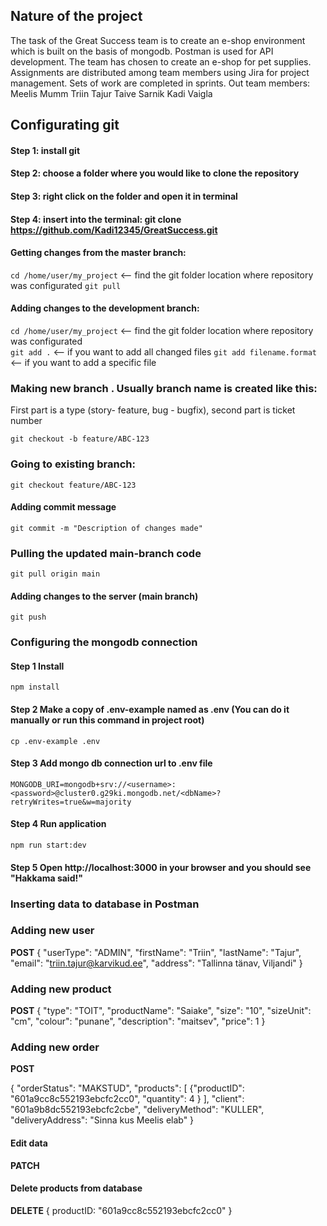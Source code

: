 ## Nature of the project

The task of the Great Success team is to create an e-shop environment which is built on the basis of mongodb. Postman is used for API development. The team has chosen to create an e-shop for pet supplies. Assignments are distributed among team members using Jira for project management. Sets of work are completed in sprints.
Out team members:
Meelis Mumm
Triin Tajur
Taive Sarnik
Kadi Vaigla

## Configurating git

#### Step 1: install git

#### Step 2: choose a folder where you would like to clone the repository

#### Step 3: right click on the folder and open it in terminal

#### Step 4: insert into the terminal: git clone https://github.com/Kadi12345/GreatSuccess.git

#### Getting changes from the master branch:

`cd /home/user/my_project` <-- find the git folder location where repository was configurated
`git pull`

#### Adding changes to the development branch:

`cd /home/user/my_project` <-- find the git folder location where repository was configurated<br>
`git add .` <-- if you want to add all changed files
`git add filename.format` <-- if you want to add a specific file

### Making new branch . Usually branch name is created like this:

First part is a type (story- feature, bug - bugfix),
second part is ticket number

`git checkout -b feature/ABC-123`

### Going to existing branch:

`git checkout feature/ABC-123`

#### Adding commit message

`git commit -m "Description of changes made"`

### Pulling the updated main-branch code

`git pull origin main`

#### Adding changes to the server (main branch)

`git push`



### Configuring the mongodb connection

#### Step 1 Install

`npm install`

#### Step 2 Make a copy of .env-example named as .env (You can do it manually or run this command in project root)

`cp .env-example .env`

#### Step 3 Add mongo db connection url to .env file

`MONGODB_URI=mongodb+srv://<username>:<password>@cluster0.g29ki.mongodb.net/<dbName>?retryWrites=true&w=majority`

#### Step 4 Run application

`npm run start:dev`

#### Step 5 Open http://localhost:3000 in your browser and you should see "Hakkama said!"


### Inserting data to database in Postman

### Adding new user
**POST** 
 {
"userType": "ADMIN",
"firstName": "Triin",
"lastName": "Tajur",
"email": "triin.tajur@karvikud.ee",
"address": "Tallinna tänav, Viljandi"
}
### Adding new product
**POST**
{
"type": "TOIT",
"productName": "Saiake",
"size": "10",
"sizeUnit": "cm",
"colour": "punane",
"description": "maitsev",
"price": 1
}
### Adding new order
**POST**

{
"orderStatus": "MAKSTUD",
"products": [
    {"productID": "601a9cc8c552193ebcfc2cc0",
      "quantity": 4
    }
],
"client": "601a9b8dc552193ebcfc2cbe",
 "deliveryMethod": "KULLER",
  "deliveryAddress": "Sinna kus Meelis elab"
}

#### Edit data 
**PATCH**

#### Delete products from database
**DELETE** 
{
  productID: "601a9cc8c552193ebcfc2cc0"
}



